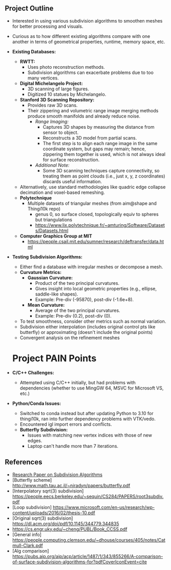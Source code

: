 ## Project Outline

- Interested in using various subdivision algorithms to smoothen meshes for better processing and visuals.
- Curious as to how different existing algorithms compare with one another in terms of geometrical properties, runtime, memory space, etc.

- **Existing Databases:**
  - **RWTT:**  
    - Uses photo reconstruction methods.
    - Subdivision algorithms can exacerbate problems due to too many vertices.
  - **Digital Michelangelo Project:**  
    - 3D scanning of large figures.
    - Digitized 10 statues by Michelangelo.
  - **Stanford 3D Scanning Repository:**  
    - Provides raw 3D scans.
    - Their zippering and volumetric range image merging methods produce smooth manifolds and already reduce noise.
      - *Range Imaging:*  
        - Captures 3D shapes by measuring the distance from sensor to object.
        - Reconstructs a 3D model from partial scans.
        - The first step is to align each range image in the same coordinate system, but gaps may remain; hence, zippering them together is used, which is not always ideal for surface reconstruction.
      - *Additional Note:*  
        - Some 3D scanning techniques capture connectivity, so treating them as point clouds (i.e., just x, y, z coordinates) discards useful information.
  - Alternatively, use standard methodologies like quadric edge collapse decimation and voxel-based remeshing.
  - **Polytechnique**
    - Multiple datasets of triangular meshes (from aim@shape and Thingi10k repo)
      - genus 0, so surface closed, topologically equiv to spheres but triangulations
      - https://www.lix.polytechnique.fr/~amturing/Software/Datasets/Datasets.html
  - **Computer Graphics Group at MIT**
    - https://people.csail.mit.edu/sumner/research/deftransfer/data.html

- **Testing Subdivision Algorithms:**
  - Either find a database with irregular meshes or decompose a mesh.
  - **Curvature Metrics:**  
    - **Gaussian Curvature:**  
      - Product of the two principal curvatures.
      - Gives insight into local geometric properties (e.g., ellipse, saddle-like shapes).
      - Example: Pre-div (-95870), post-div (-1.6e+8).
    - **Mean Curvature:**  
      - Average of the two principal curvatures.
      - Example: Pre-div (0.2), post-div (0).
  - To test smoothness, consider other metrics such as normal variation.
  - Subdivision either interpolation (includes original control pts like butterfly) or approximating (doesn't include the original points)
  - Convergent analysis on the refinement meshes

  # Project PAIN Points

- **C/C++ Challenges:**  
  - Attempted using C/C++ initially, but had problems with dependencies (whether to use MingGW 64, MSVC for Microsoft VS, etc.)

- **Python/Conda Issues:**  
  - Switched to conda instead but after updating Python to 3.10 for thingi10k, ran into further dependency problems with VTK/vedo.
  - Encountered igl import errors and conflicts.
  - **Butterfly Subdivision:**  
    - Issues with matching new vertex indices with those of new edges.
    - Laptop can't handle more than 7 iterations. 

## References

- [Research Paper on Subdivision Algorithms](https://citeseerx.ist.psu.edu/document?repid=rep1&type=pdf&doi=99ca8274377ee438fbb748438aa3057e7f6654a2)
- [Butterfly scheme] http://www.math.tau.ac.il/~niradyn/papers/butterfly.pdf
- [Interpolatory sqrt(3) subdivision] https://people.eecs.berkeley.edu/~sequin/CS284/PAPERS/root3subdiv.pdf
- [Loop subdivision] https://www.microsoft.com/en-us/research/wp-content/uploads/2016/02/thesis-10.pdf
- [Original sqrt(3) subdivision] https://dl.acm.org/doi/pdf/10.1145/344779.344835 
- https://cs.engr.uky.edu/~cheng/PUBL/Book_CCSS.pdf
- [General info] https://people.computing.clemson.edu/~dhouse/courses/405/notes/Catmull-Clark.pdf
- [Alg comparison] https://pubs.aip.org/aip/acp/article/1487/1/343/855266/A-comparison-of-surface-subdivision-algorithms-for?pdfCoverIconEvent=cite